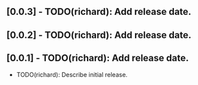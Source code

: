 ## [0.0.3] - TODO(richard): Add release date.
## [0.0.2] - TODO(richard): Add release date.
## [0.0.1] - TODO(richard): Add release date.

* TODO(richard): Describe initial release.
